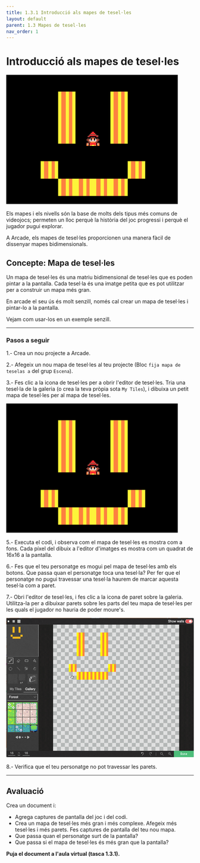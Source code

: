 ```yaml
---
title: 1.3.1 Introducció als mapes de tesel·les
layout: default 
parent: 1.3 Mapes de tesel·les
nav_order: 1
---
```


# Introducció als mapes de tesel·les

![](../../images/setting-the-scene.png)

Els mapes i els nivells són la base de molts dels tipus més comuns de videojocs; permeten un lloc perquè la història del joc progressi i perquè el jugador pugui explorar.

A Arcade, els mapes de tesel·les proporcionen una manera fàcil de dissenyar mapes bidimensionals.

## Concepte: Mapa de tesel·les

Un mapa de tesel·les és una matriu bidimensional de tesel·les que es poden pintar a la pantalla. Cada tesel·la és una imatge petita que es pot utilitzar per a construir un mapa més gran.

En arcade el seu ús és molt senzill, només cal crear un mapa de tesel·les i pintar-lo a la pantalla. 

Vejam com usar-los en un exemple senzill.

---

### Pasos a seguir

1.- Crea un nou projecte a Arcade.

2.- Afegeix un nou mapa de tesel·les al teu projecte (Bloc `fija mapa de teselas a` del grup `Escena`).

3.- Fes clic a la icona de tesel·les per a obrir l'editor de tesel·les. Tria una tesel·la de la galeria (o crea la teva pròpia sota `My Tiles`), i dibuixa un petit mapa de tesel·les per al mapa de tesel·les.

![](../../images/tilemap-editor.png)

5.- Executa el codi, i observa com el mapa de tesel·les es mostra com a fons. Cada píxel del dibuix a l'editor d'imatges es mostra com un quadrat de 16x16 a la pantalla.

6.- Fes que el teu personatge es mogui pel mapa de tesel·les amb els botons. Que passa quan el personatge toca una tesel·la? Per fer que el personatge no pugui travessar  una tesel·la haurem de marcar aquesta tesel·la com a paret.

7.- Obri l'editor de tesel·les, i fes clic a la icona de paret sobre la galeria. Utilitza-la per a dibuixar parets sobre les parts del teu mapa de tesel·les per les quals el jugador no hauria de poder moure's.

![](../../images/drawing-walls.gif)

8.- Verifica que el teu personatge no pot travessar les parets.

---

## Avaluació

Crea un document i:

- Agrega captures de pantalla del joc i del codi.
- Crea un mapa de tesel·les més gran i més complexe. Afegeix més tesel·les i més parets. Fes captures de pantalla del teu nou mapa.
- Que passa quan el personatge surt de la pantalla?
- Que passa si el mapa de tesel·les és més gran que la pantalla?

**Puja el document a l'aula virtual (tasca 1.3.1).**